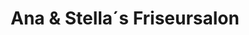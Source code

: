 ---
title: "Ana & Stella´s Friseursalon"
url: /gueglingen/ana-und-stella-s-friseursalon/
shop: Friseur
---